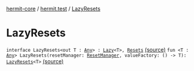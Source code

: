 [hermit-core](../index.md) / [hermit.test](index.md) / [LazyResets](./-lazy-resets.md)

# LazyResets

`interface LazyResets<out T : `[`Any`](https://kotlinlang.org/api/latest/jvm/stdlib/kotlin/-any/index.html)`> : `[`Lazy`](https://kotlinlang.org/api/latest/jvm/stdlib/kotlin/-lazy/index.html)`<T>, `[`Resets`](-resets/index.md) [(source)](https://github.com/RBusarow/AutoReset/tree/master/hermit-core/src/main/kotlin/hermit/test/LazyResets.kt#L21)
`fun <T : `[`Any`](https://kotlinlang.org/api/latest/jvm/stdlib/kotlin/-any/index.html)`> LazyResets(resetManager: `[`ResetManager`](-reset-manager/index.md)`, valueFactory: () -> T): `[`LazyResets`](./-lazy-resets.md)`<T>` [(source)](https://github.com/RBusarow/AutoReset/tree/master/hermit-core/src/main/kotlin/hermit/test/LazyResets.kt#L24)